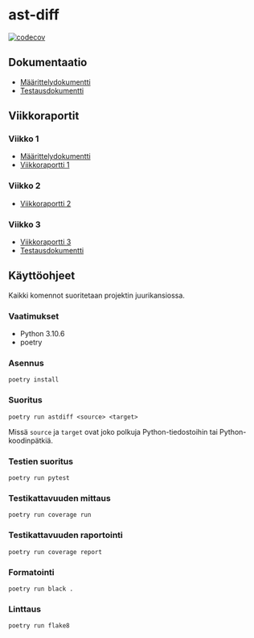 # ast-diff

[![codecov](https://codecov.io/gh/henrinikku/ast-diff/branch/main/graph/badge.svg?token=GAZWCV7WL8)](https://codecov.io/gh/henrinikku/ast-diff)

## Dokumentaatio

- [Määrittelydokumentti](docs/maarittelydokumentti.md)
- [Testausdokumentti](docs/testausdokumentti.md)

## Viikkoraportit

### Viikko 1

- [Määrittelydokumentti](docs/maarittelydokumentti.md)
- [Viikkoraportti 1](docs/viikko1.md)

### Viikko 2

- [Viikkoraportti 2](docs/viikko2.md)

### Viikko 3

- [Viikkoraportti 3](docs/viikko3.md)
- [Testausdokumentti](docs/testausdokumentti.md)

## Käyttöohjeet

Kaikki komennot suoritetaan projektin juurikansiossa.

### Vaatimukset

- Python 3.10.6
- poetry

### Asennus

```
poetry install
```

### Suoritus

```
poetry run astdiff <source> <target>
```

Missä `source` ja `target` ovat joko polkuja Python-tiedostoihin tai Python-koodinpätkiä.

### Testien suoritus

```
poetry run pytest
```

### Testikattavuuden mittaus

```
poetry run coverage run
```

### Testikattavuuden raportointi

```
poetry run coverage report
```

### Formatointi

```
poetry run black .
```

### Linttaus

```
poetry run flake8
```
